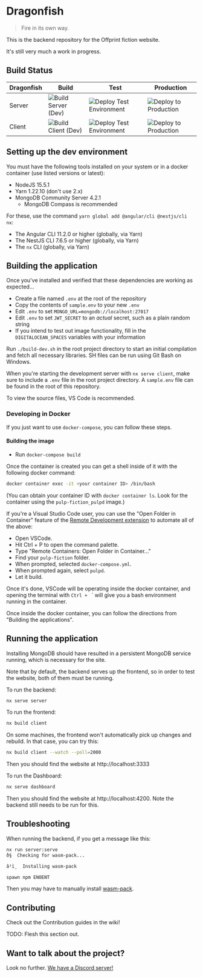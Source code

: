 # Dragonfish

> Fire in its own way.

This is the backend repository for the Offprint fiction website.

It's still very much a work in progress.

## Build Status

| Dragonfish | Build                                                                                                             | Test                                                                                                                      | Production                                                                                                          |
| ---------- | ----------------------------------------------------------------------------------------------------------------- | ------------------------------------------------------------------------------------------------------------------------- | ------------------------------------------------------------------------------------------------------------------- |
| Server     | ![Build Server (Dev)](<https://github.com/OffprintStudios/dragonfish/workflows/Build%20Server%20(Dev)/badge.svg>) | ![Deploy Test Environment](https://github.com/OffprintStudios/dragonfish/workflows/Deploy%20Test%20Environment/badge.svg) | ![Deploy to Production](https://github.com/OffprintStudios/dragonfish/workflows/Deploy%20to%20Production/badge.svg) |
| Client     | ![Build Client (Dev)](<https://github.com/OffprintStudios/dragonfish/workflows/Build%20Client%20(Dev)/badge.svg>) | ![Deploy Test Environment](https://github.com/OffprintStudios/dragonfish/workflows/Deploy%20Test%20Environment/badge.svg) | ![Deploy to Production](https://github.com/OffprintStudios/dragonfish/workflows/Deploy%20to%20Production/badge.svg) |

## Setting up the dev environment

You must have the following tools installed on your system or in a docker container (use listed versions or latest):

-   NodeJS 15.5.1
-   Yarn 1.22.10 (don't use 2.x)
-   MongoDB Community Server 4.2.1
    -   MongoDB Compass is recommended

For these, use the command `yarn global add @angular/cli @nestjs/cli nx`:

-   The Angular CLI 11.2.0 or higher (globally, via Yarn)
-   The NestJS CLI 7.6.5 or higher (globally, via Yarn)
-   The `nx` CLI (globally, via Yarn)

## Building the application

Once you've installed and verified that these dependencies are working as expected...

-   Create a file named `.env` at the root of the repository
-   Copy the contents of `sample.env` to your new `.env`
-   Edit `.env` to set `MONGO_URL=mongodb://localhost:27017`
-   Edit `.env` to set `JWT_SECRET` to an _actual_ secret, such as a plain random string
-   If you intend to test out image functionality, fill in the `DIGITALOCEAN_SPACES` variables with your information

Run `./build-dev.sh` in the root project directory to start an initial compilation and fetch all necessary libraries. SH files can be run using Git Bash on Windows.

When you're starting the development server with `nx serve client`, make sure to include a `.env` file in the root project directory. A `sample.env` file can be found in the root of this repository.

To view the source files, VS Code is recommended.

### Developing in Docker

If you just want to use `docker-compose`, you can follow these steps.

#### Building the image

-   Run `docker-compose build`

Once the container is created you can get a shell inside of it with the following docker command:

```bash
docker container exec -it <your container ID> /bin/bash
```

(You can obtain your container ID with `docker container ls`. Look for the container using the `pulp-fiction_pulpd` image.)

If you're a Visual Studio Code user, you can use the "Open Folder in Container" feature of the [Remote Development extension](https://marketplace.visualstudio.com/items?itemName=ms-vscode-remote.vscode-remote-extensionpack) to automate all of the above:

-   Open VSCode.
-   Hit Ctrl + P to open the command palette.
-   Type "Remote Containers: Open Folder in Container..."
-   Find your `pulp-fiction` folder.
-   When prompted, selected `docker-compose.yml`.
-   When prompted again, select `pulpd`.
-   Let it build.

Once it's done, VSCode will be operating inside the docker container, and opening the terminal with `Ctrl + ` ` will give you a bash environment running in the container.

Once inside the docker container, you can follow the directions from "Building the applications".

## Running the application

Installing MongoDB should have resulted in a persistent MongoDB service running, which is necessary for the site.

Note that by default, the backend serves up the frontend, so in order to test the website, both of them must be running.

To run the backend:

```bash
nx serve server
```

To run the frontend:

```bash
nx build client
```

On some machines, the frontend won't automatically pick up changes and rebuild. In that case, you can try this:

```bash
nx build client --watch --poll=2000
```

Then you should find the website at http://localhost:3333

To run the Dashboard:

```bash
nx serve dashboard
```

Then you should find the website at http://localhost:4200. Note the backend still needs to be run for this.

## Troubleshooting

When running the backend, if you get a message like this:

```bash
nx run server:serve
ð§  Checking for wasm-pack...

â¹ï¸  Installing wasm-pack

spawn npm ENOENT
```

Then you may have to manually install [wasm-pack](https://rustwasm.github.io/wasm-pack/installer/).

## Contributing

Check out the Contribution guides in the wiki!

TODO: Flesh this section out.

## Want to talk about the project?

Look no further. [We have a Discord server!](https://discord.gg/9cnSwfn)

